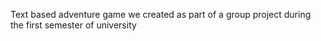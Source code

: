 Text based adventure game we created as part of a group project during the first semester of university
